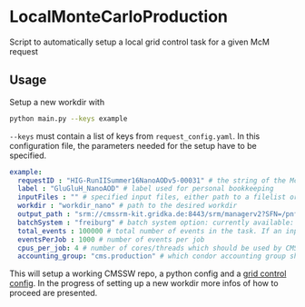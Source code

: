 # LocalMonteCarloProduction
Script to automatically setup a local grid control task for a given McM request

## Usage

Setup a new workdir with

```bash
python main.py --keys example
```

`--keys` must contain a list of keys from `request_config.yaml`. In this configuration file, the parameters needed for the setup have to be specified.

```yaml
example:
  requestID : "HIG-RunIISummer16NanoAODv5-00031" # the string of the McM request
  label : "GluGluH_NanoAOD" # label used for personal bookkeeping
  inputFiles : "" # specified input files, either path to a filelist or a dbs entry
  workdir : "workdir_nano" # path to the desired workdir
  output_path : "srm://cmssrm-kit.gridka.de:8443/srm/managerv2?SFN=/pnfs/gridka.de/cms/disk-only/store/user/sbrommer/gc_storage/private_mc_16" # path to the desired output location. This path should be given in correct grid control syntax
  batchSystem : "freiburg" # batch system option: currently available: freiburg
  total_events : 100000 # total number of events in the task. If an input file is speficied, the whole file will be processed instead
  eventsPerJob : 1000 # number of events per job
  cpus_per_job: 4 # number of cores/threads which should be used by CMSSW to (default if not set = "1")
  accounting_group: "cms.production" # which condor accounting group should be used (default if not set = "cms.higgs")
```

This will setup a working CMSSW repo, a python config and a [grid control config](https://github.com/grid-control/grid-control/).
In the progress of setting up a new workdir more infos of how to proceed are presented.
